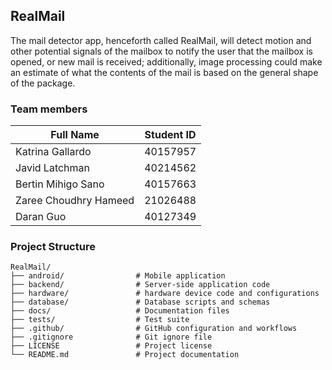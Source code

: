 


## RealMail 
The mail detector app, henceforth called RealMail, will detect motion and other potential signals of the mailbox to notify the user that the mailbox is opened, or new mail is received; additionally, image processing could make an estimate of what the contents of the mail is based on the general shape of the package.

### Team members 
| **Full Name**           | **Student ID** |
|-------------------------|----------------|
| Katrina Gallardo        | 40157957       |
| Javid Latchman          | 40214562       |
| Bertin Mihigo Sano      | 40157663       |
| Zaree Choudhry Hameed   | 21026488       |
| Daran Guo               | 40127349       |

### Project Structure
```
RealMail/
├── android/                # Mobile application
├── backend/                # Server-side application code
├── hardware/               # hardware device code and configurations
├── database/               # Database scripts and schemas
├── docs/                   # Documentation files
├── tests/                  # Test suite
├── .github/                # GitHub configuration and workflows
├── .gitignore              # Git ignore file
├── LICENSE                 # Project license
└── README.md               # Project documentation
```
